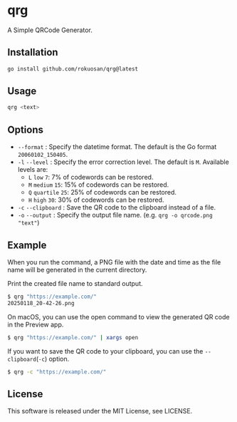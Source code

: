 # qrg

A Simple QRCode Generator.

## Installation

```bash
go install github.com/rokuosan/qrg@latest
```

## Usage

```bash
qrg <text>
```

## Options

- `--format` : Specify the datetime format. The default is the Go format `20060102_150405`.
- `-l` `--level` : Specify the error correction level. The default is `M`. Available levels are:
  - `L` `low` `7`: 7% of codewords can be restored.
  - `M` `medium` `15`: 15% of codewords can be restored.
  - `Q` `quartile` `25`: 25% of codewords can be restored.
  - `H` `high` `30`: 30% of codewords can be restored.
- `-c` `--clipboard` : Save the QR code to the clipboard instead of a file.
- `-o` `--output` : Specify the output file name. (e.g. `qrg -o qrcode.png "text"`)

## Example

When you run the command, a PNG file with the date and time as the file name will be generated in the current directory.

Print the created file name to standard output.

```bash
$ qrg "https://example.com/"
20250118_20-42-26.png
```

On macOS, you can use the open command to view the generated QR code in the Preview app.

```bash
$ qrg "https://example.com/" | xargs open
```

If you want to save the QR code to your clipboard, you can use the `--clipboard`(`-c`) option.

```bash
$ qrg -c "https://example.com/"
```

## License

This software is released under the MIT License, see LICENSE.
